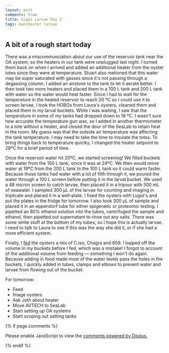 ```yaml
---
layout: post
comments: true
title: Gigas Larvae Day 2
tags: manchester larvae
---
```


## A bit of a rough start today

There was a miscommunciation about our use of the reservoir tank near the OA system, so the heaters in our tank were unplugged last night. I turned them back on when I arrived and added an additional heater from the oyster totes since they were at temperature. Stuart also metioned that this water may be super saturated with gasses since it's not passing through a degassing column. I added an airstone to the tank to let it aerate better. I then took two more heaters and placed them in a 100 L tank and 200 L tank with water so the water would heat faster. Since I had to wait for the temperature in the heated reservoir to reach 20 ºC so I could use it to screen larvae, I took the HOBOs from Laura's oysters, cleaned them and placed them in my larval buckets. While I was waiting, I saw that the temperature in some of my tanks had dropped down to 18 ºC. I wasn't sure how accurate the temperature gun was, so I added in another thermometer to a tote without a heater, and closed the door of the SeaLab to retain heat in the room. My guess was that the outside air temperature was affecting the tank temperature. I may need to take the time to insulate the totes. To bring things back to temperature quiclky, I changed the heater setpoint to 28ºC for a brief period of time.

Once the reservoir water hit 20ºC, we started screening! We filled buckets with water from the 100 L tank, since it was at 24ºC. We then would move water at 19ºC from the 200 L tank to the 100 L tank so it could warm faster. Because those tanks had water with a lot of filth through it, we poured the water through a 100 L screen before putting it in the larval bucket. We used a 48 micron screen to catch larvae, then placed it in a tripour with 500 mL of seawater. I sampled 300 µL of the larvae for counting and imaging in triplicate and placed it in a well-plate. I fixed the oysters with Lugol's and put the plates in the fridge for tomorrow. I also took 300 µL of sample and placed it in an eppendorf tube for either epigenetic or proteomic testing. I pipetted an 80% ethanol solution into the tubes, centrifuged the sample and ethanol, then pipetted out supernatant to rinse out any salts. There was some white stuff at the bottom of my tubes, so I hope this is actually larvae. I need to talk to Laura to see if this was the way she did it, or if she had a more efficient system.

Finally, I [fed](https://github.com/RobertsLab/project-oyster-oa/blob/master/data/Manchester/2017-07-30-Pacific-Oyster-Larvae/2017-07-30-Feeding.xlsx) the oysters a mix of C.iso, Chagra and 609. I topped off the volume in my buckets before I fed, which was a mistake! I forgot to account of the additional volume from feeding — something I won't do again. Because adding in food made most of the water levels pass the holes in the buckets, I quickly added in tubes, clamps and elbows to prevent water and larvae from flowing out of the bucket.

For tomorrow:

- Feed
- Image oysters
- Ask Joth about heater
- Move AVTECH to SeaLab
- Start setting up OA systems
- Start scoping out setting tanks

{% if page.comments %}

<div id="disqus_thread"></div>
<script>

/**
*  RECOMMENDED CONFIGURATION VARIABLES: EDIT AND UNCOMMENT THE SECTION BELOW TO INSERT DYNAMIC VALUES FROM YOUR PLATFORM OR CMS.
*  LEARN WHY DEFINING THESE VARIABLES IS IMPORTANT: https://disqus.com/admin/universalcode/#configuration-variables*/
/*
var disqus_config = function () {
this.page.url = PAGE_URL;  // Replace PAGE_URL with your page's canonical URL variable
this.page.identifier = PAGE_IDENTIFIER; // Replace PAGE_IDENTIFIER with your page's unique identifier variable
};
*/
(function() { // DON'T EDIT BELOW THIS LINE
var d = document, s = d.createElement('script');
s.src = 'https://the-responsible-grad-student.disqus.com/embed.js';
s.setAttribute('data-timestamp', +new Date());
(d.head || d.body).appendChild(s);
})();
</script>
<noscript>Please enable JavaScript to view the <a href="https://disqus.com/?ref_noscript">comments powered by Disqus.</a></noscript>

{% endif %}

<script id="dsq-count-scr" src="//the-responsible-grad-student.disqus.com/count.js" async></script>

